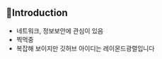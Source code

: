 
<h2>📢Introduction</h2>

<ul>
  <li>네트워크, 정보보안에 관심이 있음</li>
  <li>찍먹중</li>
  <li>복잡해 보이지만 깃허브 아이디는 레이몬드광렬입니다</li>
</ul>
<br>


<!--
**Raymondgwangryeol/Raymondgwangryeol** is a ✨ _special_ ✨ repository because its `README.md` (this file) appears on your GitHub profile.

Here are some ideas to get you started:

- 🔭 I’m currently working on ...
- 🌱 I’m currently learning ...
- 👯 I’m looking to collaborate on ...
- 🤔 I’m looking for help with ...
- 💬 Ask me about ...
- 📫 How to reach me: ...
- 😄 Pronouns: ...
- ⚡ Fun fact: ...
-->
